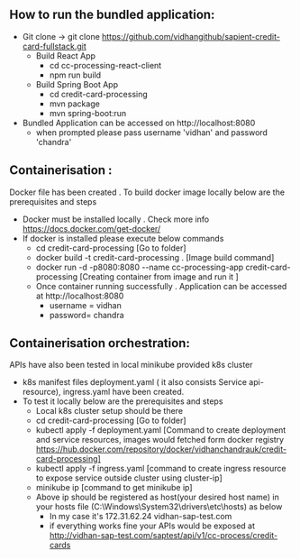 ## How to run the bundled application:
- Git clone -> git clone https://github.com/vidhangithub/sapient-credit-card-fullstack.git
  - Build React App
    - cd cc-processing-react-client
    - npm run build
  - Build Spring Boot App
    - cd credit-card-processing
    - mvn package
    - mvn spring-boot:run
- Bundled Application can be accessed on http://localhost:8080 
  - when prompted please pass username 'vidhan' and password 'chandra'
  
## Containerisation :
Docker file has been created . To build docker image locally below are the prerequisites and steps
- Docker must be installed locally . Check more info https://docs.docker.com/get-docker/
- If docker is installed please execute below commands
  - cd credit-card-processing  [Go to folder]
  - docker build -t credit-card-processing .  [Image build command]
  - docker run -d -p8080:8080 --name cc-processing-app credit-card-processing [Creating container from image and run it ]
  - Once container running successfully . Application can be accessed at http://localhost:8080
    - username = vidhan
    - password= chandra

## Containerisation  orchestration:
APIs have also been tested in local minikube provided k8s cluster 
- k8s manifest files deployment.yaml ( it also consists Service api-resource), ingress.yaml have been created. 
- To test it locally below are the prerequisites and steps
  - Local k8s cluster setup should be there
  - cd credit-card-processing  [Go to folder]
  - kubectl apply -f deployment.yaml [Command to create deployment and service resources, images would fetched form docker registry https://hub.docker.com/repository/docker/vidhanchandrauk/credit-card-processing]
  - kubectl apply -f ingress.yaml [command to create ingress resource to expose service outside cluster using cluster-ip]
  - minikube ip [command to get minikube ip]
  - Above ip should be registered as host(your desired host name) in your hosts file (C:\Windows\System32\drivers\etc\hosts) as below 
    - In my case it's 172.31.62.24  vidhan-sap-test.com
    - if everything works fine your APIs would be exposed at http://vidhan-sap-test.com/saptest/api/v1/cc-process/credit-cards 
